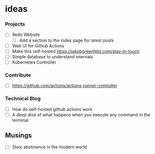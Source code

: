 # ideas

### Projects

- [ ] Redo Website
  - [ ] Add a section to the index page for latest posts
- [ ] Web UI for Github Actions
- [ ] Make this self-hosted https://jakobgreenfeld.com/stay-in-touch
- [ ] Simple database to understand internals
- [ ] Kubernetes Controller

### Contribute

- [ ] https://github.com/actions/actions-runner-controller

### Technical Blog

- [ ] How do self-hosted github actions work
- [ ] A deep dive of what happens when you execute any command in the terminal

## Musings

- [ ] Stoic abstinence in the modern world
